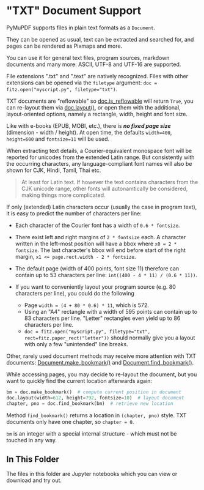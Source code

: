# "TXT" Document Support

PyMuPDF supports files in plain text formats as a `Document`.

They can be opened as usual, text can be extracted and searched for, and pages can be rendered as Pixmaps and more.

You can use it for general text files, program sources, markdown documents and many more: ASCII, UTF-8 and UTF-16 are supported.

File extensions ".txt"  and ".text" are natively recognized. Files with other extensions can be opened via the `filetype` argument: `doc = fitz.open("myscript.py", filetype="txt")`.

TXT documents are "reflowable" so [doc.is_reflowable](https://pymupdf.readthedocs.io/en/latest/document.html#Document.is_reflowable) will return `True`, you can re-layout them via [doc.layout()](https://pymupdf.readthedocs.io/en/latest/document.html#Document.layout), or open them with the additional, layout-oriented options, namely a rectangle, width, height and font size.

Like with e-books (EPUB, MOBI, etc.), there is **_no fixed page size_** (dimension - width / height). At open time, the defaults `width=400`, `height=600` and `fontsize=11` will be used.

When extracting text details, a Courier-equivalent monospace font will be reported for unicodes from the extended Latin range. But consistently with the occurring characters, any language-compliant font names will also be shown for CJK, Hindi, Tamil, Thai etc.

> At least for Latin text. If however the text contains characters from the CJK unicode range, other fonts will autonamtically be considered, making things more complicated.

If only (extended) Latin characters occur (usually the case in program text), it is easy to predict the number of characters per line:

* Each character of the Courier font has a width of `0.6 * fontsize`.

* There exist left and right margins of `2 * fontsize` each. A character written in the left-most position will have a bbox where `x0 = 2 * fontsize`. The last character's bbox will end before start of the right margin, `x1 <= page.rect.width - 2 * fontsize`.

* The default page (width of 400 points, font size 11) therefore can contain up to 53 characters per line: `int((400 - 4 * 11) / (0.6 * 11))`.

* If you want to conveniently layout your program source (e.g. 80 characters per line), you could do the following
    - Page `width = (4 + 80 * 0.6) * 11`, which is 572.
    - Using an "A4" rectangle with a width of 595 points can contain up to 83 characters per line. "Letter" rectangles even yield up to 86 characters per line.
    - `doc = fitz.open("myscript.py", filetype="txt", rect=fitz.paper_rect("letter"))` should normally give you a layout with only a few "unintended" line breaks.

Other, rarely used document methods may receive more attention with TXT documents: [Document.make_bookmark()](https://pymupdf.readthedocs.io/en/latest/document.html#Document.make_bookmark) and [Document.find_bookmark()](https://pymupdf.readthedocs.io/en/latest/document.html#Document.find_bookmark).

While accessing pages, you may decide to re-layout the document, but you want to quickly find the current location afterwards again:

```python
bm = doc.make_bookmark()  # compute current position in document
doc.layout(width=612, height=792, fontsize=10)  # layout document
chapter, pno = doc.find_bookmark(bm)  # retrieve new location
```

Method `find_bookmark()` returns a location in `(chapter, pno)` style. TXT documents only have one chapter, so `chapter = 0`.

`bm` is an integer with a special internal structure - which must not be touched in any way.

## In This Folder

The files in this folder are Jupyter notebooks which you can view or download and try out.
